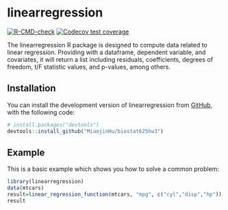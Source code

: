 
# linearregression

<!-- badges: start -->
[![R-CMD-check](https://github.com/MiaojinHu/biostat625hw3/actions/workflows/R-CMD-check.yaml/badge.svg)](https://github.com/MiaojinHu/biostat625hw3/actions/workflows/R-CMD-check.yaml)
[![Codecov test coverage](https://codecov.io/gh/MiaojinHu/biostat625hw3/branch/main/graph/badge.svg)](https://app.codecov.io/gh/MiaojinHu/biostat625hw3?branch=main)
<!-- badges: end -->

The linearregression R package is designed to compute data related to linear regression. Providing with a dataframe, dependent variable, and covariates, it will return a list including residuals, coefficients, degrees of freedom, t/F statistic values, and p-values, among others. 

## Installation

You can install the development version of linearregression from [GitHub](https://github.com/MiaojinHu/biostat625hw3), with the following code:
``` r
# install.packages("devtools")
devtools::install_github("MiaojinHu/biostat625hw3")
```

## Example

This is a basic example which shows you how to solve a common problem:

``` r
library(linearregression)
data(mtcars)
result=linear_regression_function(mtcars, "mpg", c("cyl","disp","hp"))
result
```

